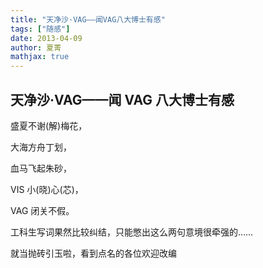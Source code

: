```yaml
---
title: "天净沙·VAG——闻VAG八大博士有感"
tags: ["随感"]
date: 2013-04-09
author: 夏菁
mathjax: true
---
```


## 天净沙·VAG——闻 VAG 八大博士有感

盛夏不谢(解)梅花，

大海方舟丁划，

血马飞起朱砂，

VIS 小(晓)心(芯)，

VAG 闭关不假。

工科生写词果然比较纠结，只能憋出这么两句意境很牵强的……

就当抛砖引玉啦，看到点名的各位欢迎改编
